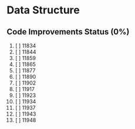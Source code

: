 # Data Structure

## Code Improvements Status (0%)

1. [ ] 11834
2. [ ] 11844
3. [ ] 11859
4. [ ] 11865
5. [ ] 11877
6. [ ] 11890
7. [ ] 11902
8. [ ] 11917
9. [ ] 11923
10. [ ] 11934
11. [ ] 11937
12. [ ] 11943
13. [ ] 11948
